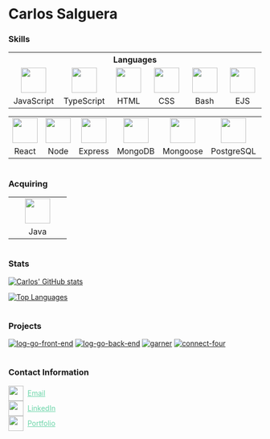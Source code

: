 # Carlos Salguera

### Skills

<table>
  <tr>
    <th colspan="6" style="text-align:center">
      Languages
    </th>
  </tr>
  <tr>
    <td style="text-align:center">
      <img src="https://cdn.jsdelivr.net/gh/devicons/devicon/icons/javascript/javascript-original.svg" width="50px"/>
    </td>
    <td style="text-align:center">
      <img src="https://cdn.jsdelivr.net/gh/devicons/devicon/icons/typescript/typescript-original.svg" width="50px"/>
    </td>
    <td style="text-align:center">
      <img src="https://cdn.jsdelivr.net/gh/devicons/devicon/icons/html5/html5-original.svg" width="50px"/>
    </td>
    <td style="text-align:center">
      <img src="https://cdn.jsdelivr.net/gh/devicons/devicon/icons/css3/css3-original.svg" width="50px"/>
    </td>
    <td style="text-align:center">
      <img src="https://cdn.jsdelivr.net/gh/devicons/devicon/icons/bash/bash-original.svg" width="50px"/>
    </td>
    <td style="text-align:center">
      <img src="https://cdn.icon-icons.com/icons2/2107/PNG/512/file_type_ejs_icon_130626.png" width="50px"/>
    </td>
  </tr>
  <tr>
    <td style="text-align:center" width="100px">JavaScript</td>
    <td style="text-align:center" width="100px">TypeScript</td>
    <td style="text-align:center" width="100px">HTML</td>
    <td style="text-align:center" width="100px">CSS</td>
    <td style="text-align:center" width="100px">Bash</td>
    <td style="text-align:center" width="100px">EJS</td>
  </tr>
</table>

<table>
  <tr>
    <td style="text-align:center">
      <img src="https://cdn.jsdelivr.net/gh/devicons/devicon/icons/react/react-original.svg" width="50px"/>
    </td>
    <td style="text-align:center">
      <img src="https://cdn.jsdelivr.net/gh/devicons/devicon/icons/nodejs/nodejs-original.svg" width="50px"/>
    </td>
    <td style="text-align:center">
      <img src="https://cdn.jsdelivr.net/gh/devicons/devicon/icons/express/express-original.svg" width="50px"/>
    </td>
    <td style="text-align:center">
      <img src="https://cdn.jsdelivr.net/gh/devicons/devicon/icons/mongodb/mongodb-original.svg" width="50px"/>
    </td>
    <td style="text-align:center">
      <img src="https://i.imgur.com/qfArKK8.png" width="50px"/>
    </td>
    <td style="text-align:center">
      <img src="https://cdn.jsdelivr.net/gh/devicons/devicon/icons/postgresql/postgresql-original.svg" width="50px"/>
    </td>
    <td style="text-align:center">
      <img src="https://cdn.jsdelivr.net/gh/devicons/devicon/icons/sequelize/sequelize-original.svg" width="50px"/>
    </td>
  </tr>
  <tr>
    <td style="text-align:center" width="100px">React</td>
    <td style="text-align:center" width="100px">Node</td>
    <td style="text-align:center" width="100px">Express</td>
    <td style="text-align:center" width="100px">MongoDB</td>
    <td style="text-align:center" width="100px">Mongoose</td>
    <td style="text-align:center" width="100px">PostgreSQL</td>
    <td style="text-align:center" width="100px">Sequelize</td>
  </tr>
</table>

#

### Acquiring

<table>
  <tr>
    <td style="text-align:center">
      <img src="https://cdn.jsdelivr.net/gh/devicons/devicon/icons/java/java-original.svg" width="50px"/>
    </td>
  </tr>
  <tr>
    <td style="text-align:center" width="100px">Java</td>
  </tr>
</table>

#

### Stats

[![Carlos' GitHub stats](https://github-readme-stats.vercel.app/api?username=csalguera&hide=stars,issues&count_private=true&show_icons=true&theme=synthwave)](https://github.com/csalguera/github-readme-stats)

[![Top Languages](https://github-readme-stats.vercel.app/api/top-langs/?username=csalguera&langs_count=10&layout=compact&count_private=true&theme=synthwave)](https://github.com/csalguera/github-readme-stats)

#

### Projects

[![log-go-front-end](https://github-readme-stats.vercel.app/api/pin/?username=csalguera&repo=log-go-front-end&theme=synthwave)](https://github.com/csalguera/log-go-front-end) [![log-go-back-end](https://github-readme-stats.vercel.app/api/pin/?username=csalguera&repo=log-go-back-end&theme=synthwave)](https://github.com/csalguera/log-go-back-end) [![garner](https://github-readme-stats.vercel.app/api/pin/?username=csalguera&repo=garner&theme=synthwave)](https://github.com/csalguera/garner) [![connect-four](https://github-readme-stats.vercel.app/api/pin/?username=csalguera&repo=connect-four&theme=synthwave)](https://github.com/csalguera/connect-four)

#

### Contact Information

<div style="display: flex; align-items: center;">
  <img src="https://i.imgur.com/66I52fG.png" align="center" width="30px"/>
  <a href="mailto:carlos.e.salguera@gmail.com" align="center" style="margin-left: 8px; color: #6ad5a8;">Email</a>
</div>

<div style="display: flex; align-items: center;">
  <img src="https://i.imgur.com/59N1LTh.png" align="center" width="30px"/>
  <a href="https://www.linkedin.com/in/carlos-salguera/" align="center" style="margin-left: 8px; color: #6ad5a8;">LinkedIn</a>
</div>

<div style="display: flex; align-items: center;">
  <img src="https://i.imgur.com/OgNiXXo.png" align="center" width="30px"/>
  <a href="https://csalguera-portfolio.netlify.app/" align="center" style="margin-left: 8px; color: #6ad5a8;">Portfolio</a>
</div>